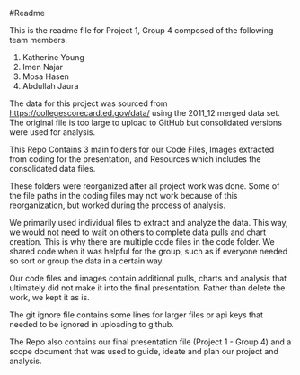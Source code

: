 #Readme

This is the readme file for Project 1, Group 4 composed of the following team members.

1) Katherine Young  
2) Imen Najar
3) Mosa Hasen
4) Abdullah Jaura

The data for this project was sourced from https://collegescorecard.ed.gov/data/ using the 2011_12 merged data set. The original file is too large to upload to GitHub but consolidated versions were used for analysis. 

This Repo Contains 3 main folders for our Code Files, Images extracted from coding for the presentation, and Resources which includes the consolidated data files. 

These folders were reorganized after all project work was done. Some of the file paths in the coding files may not work because of this reorganization, but worked during the process of analysis. 

We primarily used individual files to extract and analyze the data. This way, we would not need to wait on others to complete data pulls and chart creation. This is why there are multiple code files in the code folder. 
We shared code when it was helpful for the group, such as if everyone needed so sort or group the data in a certain way. 

Our code files and images contain additional pulls, charts and analysis that ultimately did not make it into the final presentation. Rather than delete the work, we kept it as is.

The git ignore file contains some lines for larger files or api keys that needed to be ignored in uploading to github.

The Repo also contains our final presentation file (Project 1 - Group 4) and a scope document that was used to guide, ideate and plan our project and analysis. 
